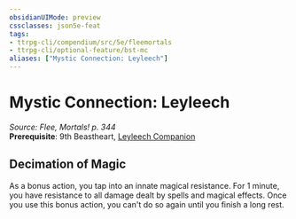 ```yaml
---
obsidianUIMode: preview
cssclasses: json5e-feat
tags:
- ttrpg-cli/compendium/src/5e/fleemortals
- ttrpg-cli/optional-feature/bst-mc
aliases: ["Mystic Connection: Leyleech"]
---
```

# Mystic Connection: Leyleech
*Source: Flee, Mortals! p. 344*  
**Prerequisite**: 9th Beastheart, [Leyleech Companion](Misc%20Files/CLI/compendium/bestiary/monstrosity/leyleech-companion-fleemortals.md)
## Decimation of Magic

As a bonus action, you tap into an innate magical resistance. For 1 minute, you have resistance to all damage dealt by spells and magical effects. Once you use this bonus action, you can't do so again until you finish a long rest.
